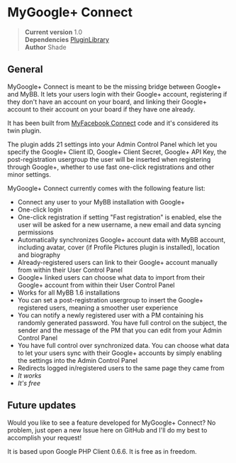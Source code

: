 MyGoogle+ Connect
===============================

> **Current version** 1.0  
> **Dependencies** [PluginLibrary][1]  
> **Author** Shade  

General
-------

MyGoogle+ Connect is meant to be the missing bridge between Google+ and MyBB. It lets your users login with their Google+ account, registering if they don't have an account on your board, and linking their Google+ account to their account on your board if they have one already.

It has been built from [MyFacebook Connect][2] code and it's considered its twin plugin.

The plugin adds 21 settings into your Admin Control Panel which let you specify the Google+ Client ID, Google+ Client Secret, Google+ API Key, the post-registration usergroup the user will be inserted when registering through Google+, whether to use fast one-click registrations and other minor settings.

MyGoogle+ Connect currently comes with the following feature list:

* Connect any user to your MyBB installation with Google+
* One-click login
* One-click registration if setting "Fast registration" is enabled, else the user will be asked for a new username, a new email and data syncing permissions
* Automatically synchronizes Google+ account data with MyBB account, including avatar, cover (if Profile Pictures plugin is installed), location and biography
* Already-registered users can link to their Google+ account manually from within their User Control Panel
* Google+ linked users can choose what data to import from their Google+ account from within their User Control Panel
* Works for all MyBB 1.6 installations
* You can set a post-registration usergroup to insert the Google+ registered users, meaning a smoother user experience
* You can notify a newly registered user with a PM containing his randomly generated password. You have full control on the subject, the sender and the message of the PM that you can edit from your Admin Control Panel
* You have full control over synchronized data. You can choose what data to let your users sync with their Google+ accounts by simply enabling the settings into the Admin Control Panel
* Redirects logged in/registered users to the same page they came from
* *It works*
* *It's free*

Future updates
-------------

Would you like to see a feature developed for MyGoogle+ Connect? No problem, just open a new Issue here on GitHub and I'll do my best to accomplish your request!

It is based upon Google PHP Client 0.6.6. It is free as in freedom.

[1]: http://mods.mybb.com/view/PluginLibrary
[2]: http://github.com/Shade-/MyFacebook-Connect
